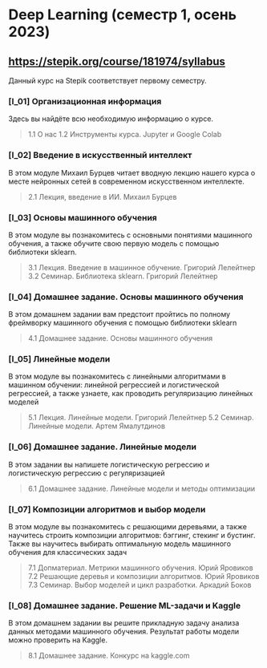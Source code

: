 # Deep Learning (семестр 1, осень 2023)

## https://stepik.org/course/181974/syllabus
Данный курс на Stepik соответствует первому семестру. 

### [l_01] Организационная информация
Здесь вы найдёте всю необходимую информацию о курсе.
>  1.1 О нас
>  1.2 Инструменты курса. Jupyter и Google Colab

### [l_02] Введение в искусственный интеллект
В этом модуле Михаил Бурцев читает вводную лекцию нашего курса о месте нейронных сетей в современном искусственном интеллекте.
>  2.1 Лекция, введение в ИИ. Михаил Бурцев

### [l_03] Основы машинного обучения
В этом модуле вы познакомитесь с основными понятиями машинного обучения, а также обучите свою первую модель с помощью библиотеки sklearn.
>  3.1 Лекция. Введение в машинное обучение. Григорий Лелейтнер
>  3.2 Семинар. Библиотека sklearn. Григорий Лелейтнер

### [l_04] Домашнее задание. Основы машинного обучения
В этом домашнем задании вам предстоит пройтись по полному фреймворку машинного обучения с помощью библиотеки sklearn
>  4.1 Домашнее задание. Основы машинного обучения

### [l_05] Линейные модели
В этом модуле вы познакомитесь с линейными алгоритмами в машинном обучении: линейной регрессией и логистической регрессией, а также узнаете, как проводить регуляризацию линейных моделей
> 5.1 Лекция. Линейные модели. Григорий Лелейтнер
> 5.2 Семинар. Линейные модели. Артем Ямалутдинов

### [l_06] Домашнее задание. Линейные модели
В этом задании вы напишете логистическую регрессию и логистическую регрессию с регуляризацией
> 6.1 Домашнее задание. Линейные модели и методы оптимизации

### [l_07] Композиции алгоритмов и выбор модели
В этом модуле вы познакомитесь с решающими деревьями, а также научитесь строить композиции алгоритмов: бэггинг, стекинг и бустинг. Также вы научитесь выбирать оптимальную модель машинного обучения для классических задач
> 7.1 Допматериал. Метрики машинного обучения. Юрий Яровиков
> 7.2 Решающие деревья и композиции алгоритмов. Юрий Яровиков
> 7.3 Семинар. Выбор моделей и цикл разработки. Аркадий Боков

### [l_08] Домашнее задание. Решение ML-задачи и Kaggle
В этом домашнем задании вы решите прикладную задачу анализа данных методами машинного обучения. Результат работы модели можно проверить на Kaggle.
> 8.1 Домашнее задание. Конкурс на kaggle.com